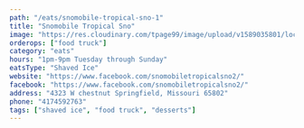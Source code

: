 ```yaml
---
path: "/eats/snomobile-tropical-sno-1"
title: "Snomobile Tropical Sno"
image: "https://res.cloudinary.com/tpage99/image/upload/v1589035801/local417eats/tropicalsno.png"
orderops: ["food truck"]
category: "eats"
hours: "1pm-9pm Tuesday through Sunday"
eatsType: "Shaved Ice"
website: "https://www.facebook.com/snomobiletropicalsno2/"
facebook: "https://www.facebook.com/snomobiletropicalsno2/"
address: "4323 W chestnut Springfield, Missouri 65802"
phone: "4174592763"
tags: ["shaved ice", "food truck", "desserts"]
---
```

